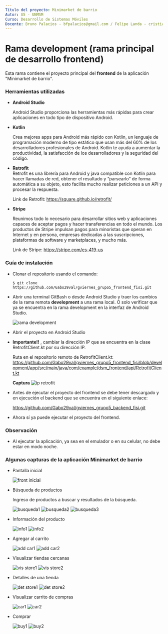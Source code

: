 ```yaml
---
Título del proyecto: Minimarket de barrio
Autor: G5 - UNMSM
Curso: Desarrollo de Sistemas Móviles
Docente: Bruno Palacios - bfpalacios@gmail.com / Felipe Landa - cristianlanda@java.com.pe
---
```


Rama development (rama principal de desarrollo frontend)
==
Esta rama contiene el proyecto principal del **frontend** de la aplicación "Minimarket de barrio".

### Herramientas utilizadas

*   **Android Studio**
 
    Android Studio proporciona las herramientas más rápidas para crear aplicaciones en todo tipo de dispositivo Android.
    
*   **Kotlin** 
    
    Crea mejores apps para Android más rápido con Kotlin, un lenguaje de programación moderno de tipo estático que usan más del 60% de los desarrolladores profesionales de         Android. Kotlin te ayuda a aumentar la productividad, la satisfacción de los desarrolladores y la seguridad del código.
  
*   **Retrofit**    
    Retrofit es una librería para Android y java compatible con Kotlin para hacer llamadas de red, obtener el resultado y “parsearlo” 
    de forma automática a su objeto, esto facilita mucho realizar peticiones a un API y procesar la respuesta.

    Link de Retrofit: https://square.github.io/retrofit/ 

*   **Stripe**
    
    Reunimos todo lo necesario para desarrollar sitios web y aplicaciones capaces de aceptar pagos y hacer transferencias en todo el mundo. 
    Los productos de Stripe impulsan pagos para minoristas que operan en Internet y en persona, empresas dedicadas a las suscripciones, 
    plataformas de software y marketplaces, y mucho más.
    
    Link de Stripe: https://stripe.com/es-419-us

### Guía de instalación

*   Clonar el repositorio usando el comando:

        $ git clone https://github.com/Gabo29val/gviernes_grupo5_frontend_fisi.git   
    
*   Abrir una terminal GitBash o desde Android Studio y traer los cambios de la rama remota **development** a una rama local.
    O solo verificar que ya se encuentra en la rama development en la interfaz de Android Studio.
    
    ![rama development](https://firebasestorage.googleapis.com/v0/b/minimarket-de-barrio.appspot.com/o/captura_rama_development.PNG?alt=media&token=01bc67a1-eee1-452e-a069-6173b7756edd)

*   Abrir el proyecto en Android Studio

*   **Importante!!** , cambiar la dirección IP que se encuentra en la clase RetrofitClient.kt por su dirección IP.
    
    Ruta en el repositorio remoto de RetrofitClient.kt:
    https://github.com/Gabo29val/gviernes_grupo5_frontend_fisi/blob/development/app/src/main/java/com/example/dsm_frontend/api/RetrofitClient.kt
    
    **Captura**
    ![ip retrofit](https://firebasestorage.googleapis.com/v0/b/minimarket-de-barrio.appspot.com/o/cambio_ip.PNG?alt=media&token=7febac64-de2e-46b6-a8ee-4a3f2c266ed7)

*   Antes de ejecutar el proyecto del frontend se debe tener descargado y en ejecución el backend que se encuentra en el siguiente enlace:
    
    https://github.com/Gabo29val/gviernes_grupo5_backend_fisi.git

*   Ahora sí ya puede ejecutar el proyecto del frontend.

### Observación

*   Al ejecutar la aplicación, ya sea en el emulador o en su celular, no debe estar en modo noche.

### Algunas capturas de la aplicación **Minimarket de barrio**

*   Pantalla inicial

    ![front inicial](https://firebasestorage.googleapis.com/v0/b/minimarket-de-barrio.appspot.com/o/front_1.PNG?alt=media&token=4ff0603a-90a0-4a87-b595-82d6bae852e3)

*   Búsqueda de productos
    
    Ingreso de productos a buscar y resultados de la búsqueda.
    
    ![busqueda1](https://firebasestorage.googleapis.com/v0/b/minimarket-de-barrio.appspot.com/o/busqueda1.PNG?alt=media&token=6127985b-a55f-48c9-b99b-27ae25f3fb84)
    ![busqueda2](https://firebasestorage.googleapis.com/v0/b/minimarket-de-barrio.appspot.com/o/busqueda2.PNG?alt=media&token=9a588d57-dbcb-471e-9557-806e1109745b)
    ![busqueda3](https://firebasestorage.googleapis.com/v0/b/minimarket-de-barrio.appspot.com/o/busqueda3.PNG?alt=media&token=3f9b5bc4-3ed6-4b51-ad32-e9d18f11b12c)

*   Información del producto
    
    ![info1](https://firebasestorage.googleapis.com/v0/b/minimarket-de-barrio.appspot.com/o/info_prod_1.PNG?alt=media&token=1b00d37f-1670-4022-98e1-116426103b7f)
    ![info2](https://firebasestorage.googleapis.com/v0/b/minimarket-de-barrio.appspot.com/o/info_prod_2.PNG?alt=media&token=b927a6c7-2643-4b9f-a709-35c224930a8e)

*   Agregar al carrito
    
    ![add car1](https://firebasestorage.googleapis.com/v0/b/minimarket-de-barrio.appspot.com/o/add_carrito_1.PNG?alt=media&token=453a01a0-5982-4b45-885f-f80fc3ffa5a8)
    ![add car2](https://firebasestorage.googleapis.com/v0/b/minimarket-de-barrio.appspot.com/o/add_carrito_2.PNG?alt=media&token=d6906306-8533-44c4-bd98-cea7d2afdb61)

*   Visualizar tiendas cercanas

    ![vis store1](https://firebasestorage.googleapis.com/v0/b/minimarket-de-barrio.appspot.com/o/visualizar_tiendas_1.PNG?alt=media&token=80efffc3-3b6f-4149-a542-e48dbbc01aa5)
    ![vis store2](https://firebasestorage.googleapis.com/v0/b/minimarket-de-barrio.appspot.com/o/visualizar_tiendas_2.PNG?alt=media&token=5473c7b2-7924-41ab-b3a6-f1705665410a)

*   Detalles de una tienda
 
    ![det store1](https://firebasestorage.googleapis.com/v0/b/minimarket-de-barrio.appspot.com/o/detalles_tienda_1.PNG?alt=media&token=b9ee3151-533f-4587-ab32-ea8502a262c4)
    ![det store2](https://firebasestorage.googleapis.com/v0/b/minimarket-de-barrio.appspot.com/o/detalles_tienda_2.PNG?alt=media&token=306e8933-353a-449e-84ac-cba83f63a4b8)

*   Visualizar carrito de compras

    ![car1](https://firebasestorage.googleapis.com/v0/b/minimarket-de-barrio.appspot.com/o/carrito_1.PNG?alt=media&token=7f1912e7-deec-42de-ada5-9699687bf83e)
    ![car2](https://firebasestorage.googleapis.com/v0/b/minimarket-de-barrio.appspot.com/o/carrito_2.PNG?alt=media&token=afc359b8-04cb-42ee-8e20-a4bfd4cf52a4)

*   Comprar

    ![buy1](https://firebasestorage.googleapis.com/v0/b/minimarket-de-barrio.appspot.com/o/pago_1.PNG?alt=media&token=f315ecaf-679c-4152-8c7b-896a05739fb0)
    ![buy2](https://firebasestorage.googleapis.com/v0/b/minimarket-de-barrio.appspot.com/o/pago_2.PNG?alt=media&token=ae083af5-a918-4dda-8a08-b538b1afad18)


